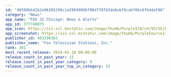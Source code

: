 ```yaml
---
id: "40508b642b2e06365298c1a5904908b700d7f07b5de6ebf8cabf0bc6fb4de598"
category: "News"
app_name: "FOX 32 Chicago: News & Alerts"
app_id: 377749075
app_icon: https://is1-ssl.mzstatic.com/image/thumb/Purple116/v4/93/55/bd/9355bda5-0828-765a-e010-2cda25d213a3/FTS-AppIcon-1x_U007emarketing-0-7-0-sRGB-0-85-220.png/1024x1024bb.png
app_screenshot: https://is1-ssl.mzstatic.com/image/thumb/PurpleSource116/v4/44/01/46/44014658-023a-1a19-c0b9-b433a239b16f/1506e3c8-9f8d-43d8-946c-fb0bda60d931_WFLD_FOX32_iOS_1242x2688_BNF_SCREEN_1_rev_11-23.jpg/1242x2688bb.png
publisher_id: 493299363
publisher_name: "Fox Television Stations, Inc."
rank: 361
most_recent_release: 2024-01-18 00:00:00
release_count_in_past_year: 12
release_count_in_past_year_category: 9
release_count_in_past_year_top_in_category: 32
---
```


